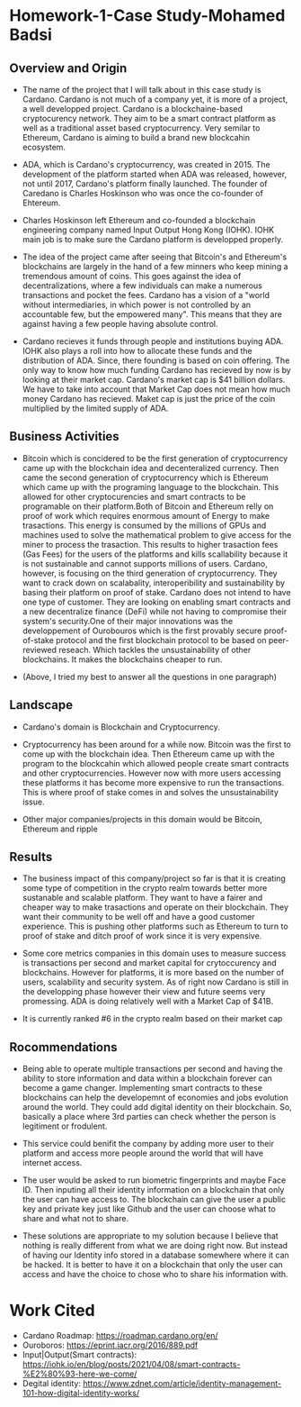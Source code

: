 # Homework-1-Case Study-Mohamed Badsi
## Overview and Origin
* The name of the project that I will talk about in this case study is Cardano. Cardano is not much of a company yet, it is more of a project, a well developped project. Cardano is a blockchaine-based cryptocurency network. They aim to be a smart contract platform as well as a traditional asset based cryptocurrency. Very semilar to Ethereum, Cardano is aiming to build a brand new blockcahin ecosystem. 

* ADA, which is Cardano's cryptocurrency, was created in 2015. The development of the platform started when ADA was released, however, not until 2017, Cardano's platform finally launched. The founder of Caredano is Charles Hoskinson who was once the co-founder of Ehtereum.

* Charles Hoskinson left Ethereum and co-founded a blockchain engineering company named Input Output Hong Kong (IOHK). IOHK main job is to make sure the Cardano platform is developped properly. 

* The idea of the project came after seeing that Bitcoin's and Ethereum's blockchains are largely in the hand of a few minners who keep mining a tremendous amount of coins. This goes against the idea of decentralizations, where a few individuals can make a numerous transactions and pocket the fees. Cardano has a vision of a "world without intermediaries, in which power is not controlled by an accountable few, but the empowered many". This means that they are against having a few people having absolute control. 

* Cardano recieves it funds through people and institutions buying ADA. IOHK also plays a roll into how to allocate these funds and the distribution of ADA. Since, there founding is based on coin offering. The only way to know how much funding Cardano has recieved by now is by looking at their market cap. Cardano's market cap is $41 billion dollars. We have to take into account that Market Cap does not mean how much money Cardano has recieved. Maket cap is just the price of the coin multiplied by the limited supply of ADA. 

## Business Activities
* Bitcoin which is concidered to be the first generation of cryptocurrency came up with the blockchain idea and decenteralized currency. Then came the second generation of cryptocurrency which is Ethereum which came up with the programing language to the blockchain. This allowed for other cryptocurencies and smart contracts to be programable on their platform.Both of Bitcoin and Ethereum relly on proof of work which requires enormous amount of Energy to make trasactions. This energy is consumed by the millions of GPUs and machines used to solve the mathematical problem to give access for the miner to process the trasaction. This results to higher trasaction fees (Gas Fees) for the users of the platforms and kills scallability because it is not sustainable and cannot supports millions of users.  Cardano, however, is focusing on the third generation of cryptocurrency. They want to crack down on scalabality, interoperibility and sustainability by basing their platform on proof of stake. Cardano does not intend to have one type of customer. They are looking on enabling smart contracts and a new decentralize finance (DeFi) while not having to compromise their system's security.One of their major innovations was the developpement of Ourobouros which is the first provably secure proof-of-stake protocol and the first blockchain protocol to be based on peer-reviewed reseach. Which tackles the unsustainability of other blockchains. It makes the blockchains cheaper to run. 
- (Above, I tried my best to answer all the questions in one paragraph)

## Landscape
* Cardano's domain is Blockchain and Cryptocurrency.

* Cryptocurrency has been around for a while now. Bitcoin was the first to come up with the blockchain idea. Then Ethereum came up with the program to the blockcahin which allowed people create smart contracts and other cryptocurrencies. However now with more users accessing these platforms it has become more expensive to run the transactions. This is where proof of stake comes in and solves the unsustainability issue. 

* Other major companies/projects in this domain would be Bitcoin, Ethereum and ripple

## Results 
* The business impact of this company/project so far is that it is creating some type of competition in the crypto realm towards better more sustanable and scalable platform. They want to have a fairer and cheaper way to make trasactions and operate on their blockchain. They want their community to be well off and have a good customer experience. This is pushing other platforms such as Ethereum to turn to proof of stake and ditch proof of work since it is very expensive.

* Some core metrics companies in this domain uses to measure success is transactions per second and market capital for crytoccurency and blockchains. However for platforms, it is more based on the number of users, scalability and security system. As of right now Cardano is still in the developping phase however their view and future seems very promessing. ADA is doing relatively well with a Market Cap of $41B.

* It is currently ranked #6 in the crypto realm based on their market cap

## Rocommendations
* Being able to operate multiple transactions per second and having the ability to store information and data within a blockchain forever can become a game changer. Implementing smart contracts to these blockchains can help the developemnt of economies and jobs evolution around the world. They could add digital identity on their blockchain. So, basically a place where 3rd parties can check whether the person is legitiment or frodulent. 

* This service could benifit the company by adding more user to their platform and access more people around the world that will have internet access.

* The user would be asked to run biometric fingerprints and maybe Face ID. Then inputing all their identity information on a blockchain that only the user can have access to. The blockchain can give the user a public key and private key just like Github and the user can choose what to share and what not to share. 

* These solutions are appropriate to my solution because I believe that nothing is really different from what we are doing right now. But instead of having our Identity info stored in a database somewhere where it can be hacked. It is better to have it on a blockchain that only the user can access and have the choice to chose who to share his information with. 


# Work Cited 
- Cardano Roadmap: https://roadmap.cardano.org/en/
- Ouroboros: https://eprint.iacr.org/2016/889.pdf
- Input|Output(Smart contracts): https://iohk.io/en/blog/posts/2021/04/08/smart-contracts-%E2%80%93-here-we-come/
- Degital identity: https://www.zdnet.com/article/identity-management-101-how-digital-identity-works/